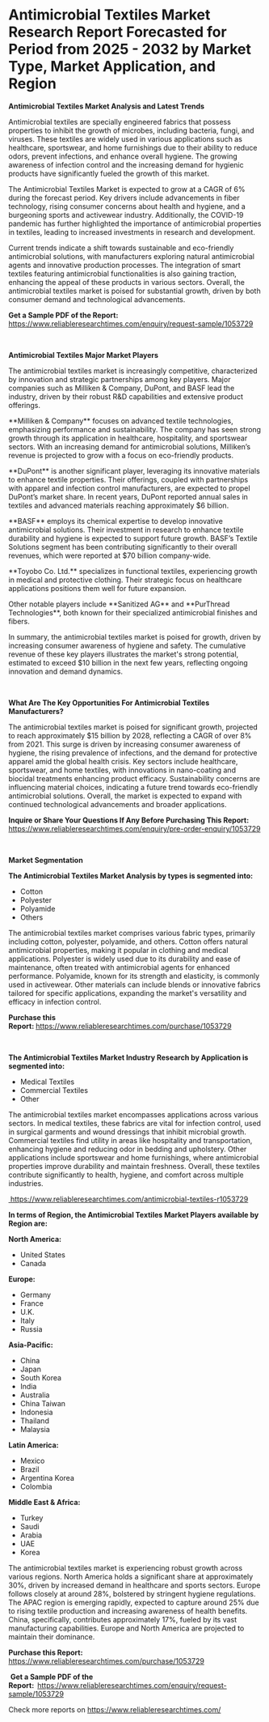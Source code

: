 <p><h1>Antimicrobial Textiles Market Research Report Forecasted for Period from 2025 -  2032 by Market Type, Market Application, and Region</h1></p><p><strong>Antimicrobial Textiles Market Analysis and Latest Trends</strong></p>
<p><p>Antimicrobial textiles are specially engineered fabrics that possess properties to inhibit the growth of microbes, including bacteria, fungi, and viruses. These textiles are widely used in various applications such as healthcare, sportswear, and home furnishings due to their ability to reduce odors, prevent infections, and enhance overall hygiene. The growing awareness of infection control and the increasing demand for hygienic products have significantly fueled the growth of this market.</p><p>The Antimicrobial Textiles Market is expected to grow at a CAGR of 6% during the forecast period. Key drivers include advancements in fiber technology, rising consumer concerns about health and hygiene, and a burgeoning sports and activewear industry. Additionally, the COVID-19 pandemic has further highlighted the importance of antimicrobial properties in textiles, leading to increased investments in research and development. </p><p>Current trends indicate a shift towards sustainable and eco-friendly antimicrobial solutions, with manufacturers exploring natural antimicrobial agents and innovative production processes. The integration of smart textiles featuring antimicrobial functionalities is also gaining traction, enhancing the appeal of these products in various sectors. Overall, the antimicrobial textiles market is poised for substantial growth, driven by both consumer demand and technological advancements.</p></p>
<p><strong>Get a Sample PDF of the Report:&nbsp;</strong> <a href="https://www.reliableresearchtimes.com/enquiry/request-sample/1053729?utm_campaign=3311&utm_medium=2&utm_source=Github&utm_content=ia&utm_term=02042025&utm_id=antimicrobial-textiles">https://www.reliableresearchtimes.com/enquiry/request-sample/1053729</a></p>
<p>&nbsp;</p>
<p><strong>Antimicrobial Textiles Major Market Players</strong></p>
<p><p>The antimicrobial textiles market is increasingly competitive, characterized by innovation and strategic partnerships among key players. Major companies such as Milliken & Company, DuPont, and BASF lead the industry, driven by their robust R&D capabilities and extensive product offerings.</p><p>**Milliken & Company** focuses on advanced textile technologies, emphasizing performance and sustainability. The company has seen strong growth through its application in healthcare, hospitality, and sportswear sectors. With an increasing demand for antimicrobial solutions, Milliken’s revenue is projected to grow with a focus on eco-friendly products.</p><p>**DuPont** is another significant player, leveraging its innovative materials to enhance textile properties. Their offerings, coupled with partnerships with apparel and infection control manufacturers, are expected to propel DuPont’s market share. In recent years, DuPont reported annual sales in textiles and advanced materials reaching approximately $6 billion.</p><p>**BASF** employs its chemical expertise to develop innovative antimicrobial solutions. Their investment in research to enhance textile durability and hygiene is expected to support future growth. BASF’s Textile Solutions segment has been contributing significantly to their overall revenues, which were reported at $70 billion company-wide.</p><p>**Toyobo Co. Ltd.** specializes in functional textiles, experiencing growth in medical and protective clothing. Their strategic focus on healthcare applications positions them well for future expansion. </p><p>Other notable players include **Sanitized AG** and **PurThread Technologies**, both known for their specialized antimicrobial finishes and fibers.</p><p>In summary, the antimicrobial textiles market is poised for growth, driven by increasing consumer awareness of hygiene and safety. The cumulative revenue of these key players illustrates the market's strong potential, estimated to exceed $10 billion in the next few years, reflecting ongoing innovation and demand dynamics.</p></p>
<p>&nbsp;</p>
<p><strong>What Are The Key Opportunities For Antimicrobial Textiles Manufacturers?</strong></p>
<p><p>The antimicrobial textiles market is poised for significant growth, projected to reach approximately $15 billion by 2028, reflecting a CAGR of over 8% from 2021. This surge is driven by increasing consumer awareness of hygiene, the rising prevalence of infections, and the demand for protective apparel amid the global health crisis. Key sectors include healthcare, sportswear, and home textiles, with innovations in nano-coating and biocidal treatments enhancing product efficacy. Sustainability concerns are influencing material choices, indicating a future trend towards eco-friendly antimicrobial solutions. Overall, the market is expected to expand with continued technological advancements and broader applications.</p></p>
<p><strong>Inquire or Share Your Questions If Any Before Purchasing This Report:</strong> <a href="https://www.reliableresearchtimes.com/enquiry/pre-order-enquiry/1053729?utm_campaign=3311&utm_medium=2&utm_source=Github&utm_content=ia&utm_term=02042025&utm_id=antimicrobial-textiles">https://www.reliableresearchtimes.com/enquiry/pre-order-enquiry/1053729</a></p>
<p>&nbsp;</p>
<p><strong>Market Segmentation</strong></p>
<p><strong>The Antimicrobial Textiles Market Analysis by types is segmented into:</strong></p>
<p><ul><li>Cotton</li><li>Polyester</li><li>Polyamide</li><li>Others</li></ul></p>
<p><p>The antimicrobial textiles market comprises various fabric types, primarily including cotton, polyester, polyamide, and others. Cotton offers natural antimicrobial properties, making it popular in clothing and medical applications. Polyester is widely used due to its durability and ease of maintenance, often treated with antimicrobial agents for enhanced performance. Polyamide, known for its strength and elasticity, is commonly used in activewear. Other materials can include blends or innovative fabrics tailored for specific applications, expanding the market's versatility and efficacy in infection control.</p></p>
<p><strong>Purchase this Report:&nbsp;</strong><a href="https://www.reliableresearchtimes.com/purchase/1053729?utm_campaign=3311&utm_medium=2&utm_source=Github&utm_content=ia&utm_term=02042025&utm_id=antimicrobial-textiles">https://www.reliableresearchtimes.com/purchase/1053729</a></p>
<p>&nbsp;</p>
<p><strong>The Antimicrobial Textiles Market Industry Research by Application is segmented into:</strong></p>
<p><ul><li>Medical Textiles</li><li>Commercial Textiles</li><li>Other</li></ul></p>
<p><p>The antimicrobial textiles market encompasses applications across various sectors. In medical textiles, these fabrics are vital for infection control, used in surgical garments and wound dressings that inhibit microbial growth. Commercial textiles find utility in areas like hospitality and transportation, enhancing hygiene and reducing odor in bedding and upholstery. Other applications include sportswear and home furnishings, where antimicrobial properties improve durability and maintain freshness. Overall, these textiles contribute significantly to health, hygiene, and comfort across multiple industries.</p></p>
<p><a href="https://www.reliableresearchtimes.com/antimicrobial-textiles-r1053729?utm_campaign=3311&utm_medium=2&utm_source=Github&utm_content=ia&utm_term=02042025&utm_id=antimicrobial-textiles">&nbsp;https://www.reliableresearchtimes.com/antimicrobial-textiles-r1053729</a></p>
<p><strong>In terms of Region, the Antimicrobial Textiles Market Players available by Region are:</strong></p>
<p>
    <p> <strong> North America: </strong>
        <ul>
            <li>United States</li>
            <li>Canada</li>
        </ul>
        </p> 
    <p> <strong> Europe: </strong>
        <ul>
            <li>Germany</li>
            <li>France</li>
            <li>U.K.</li>
            <li>Italy</li>
            <li>Russia</li>
        </ul>
        </p> 
    <p> <strong> Asia-Pacific: </strong>
        <ul>
            <li>China</li>
            <li>Japan</li>
            <li>South Korea</li>
            <li>India</li>
            <li>Australia</li>
            <li>China Taiwan</li>
            <li>Indonesia</li>
            <li>Thailand</li>
            <li>Malaysia</li>
        </ul>
        </p> 
    <p> <strong> Latin America: </strong>
        <ul>
            <li>Mexico</li>
            <li>Brazil</li>
            <li>Argentina Korea</li>
            <li>Colombia</li>
        </ul>
        </p> 
    <p> <strong> Middle East & Africa: </strong>
        <ul>
            <li>Turkey</li>
            <li>Saudi</li>
            <li>Arabia</li>
            <li>UAE</li>
            <li>Korea</li>
        </ul>
    </p>
    </p>
<p><p>The antimicrobial textiles market is experiencing robust growth across various regions. North America holds a significant share at approximately 30%, driven by increased demand in healthcare and sports sectors. Europe follows closely at around 28%, bolstered by stringent hygiene regulations. The APAC region is emerging rapidly, expected to capture around 25% due to rising textile production and increasing awareness of health benefits. China, specifically, contributes approximately 17%, fueled by its vast manufacturing capabilities. Europe and North America are projected to maintain their dominance.</p></p>
<p><strong>Purchase this Report: </strong><a href="https://www.reliableresearchtimes.com/purchase/1053729?utm_campaign=3311&utm_medium=2&utm_source=Github&utm_content=ia&utm_term=02042025&utm_id=antimicrobial-textiles">https://www.reliableresearchtimes.com/purchase/1053729</a></p>
<p>&nbsp;<strong>Get a Sample PDF of the Report:&nbsp;&nbsp;</strong><a href="https://www.reliableresearchtimes.com/enquiry/request-sample/1053729?utm_campaign=3311&utm_medium=2&utm_source=Github&utm_content=ia&utm_term=02042025&utm_id=antimicrobial-textiles">https://www.reliableresearchtimes.com/enquiry/request-sample/1053729</a></p>
<p><strong></strong></p>
<p>Check more reports on <a href="https://www.reliableresearchtimes.com/?utm_campaign=3311&utm_medium=2&utm_source=Github&utm_content=ia&utm_term=02042025&utm_id=antimicrobial-textiles">https://www.reliableresearchtimes.com/</a></p>